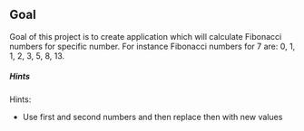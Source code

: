 ## Goal

Goal of this project is to create application which will calculate Fibonacci numbers for specific number. For instance Fibonacci numbers for 7 are: 0, 1, 1, 2, 3, 5, 8, 13.

##### Hints
Hints:
* Use first and second numbers and then replace then with new values
